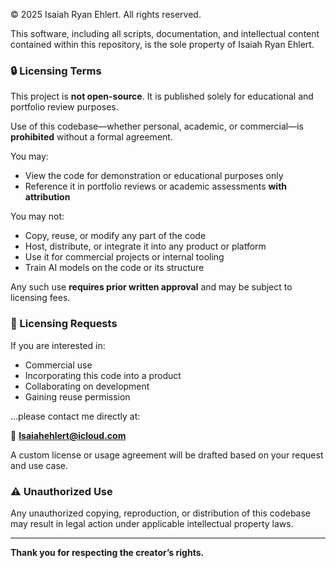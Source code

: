 © 2025 Isaiah Ryan Ehlert. All rights reserved.

This software, including all scripts, documentation, and intellectual content contained within this repository, is the sole property of Isaiah Ryan Ehlert.

### 🔒 Licensing Terms

This project is **not open-source**. It is published solely for educational and portfolio review purposes.

Use of this codebase—whether personal, academic, or commercial—is **prohibited** without a formal agreement.

You may:
- View the code for demonstration or educational purposes only
- Reference it in portfolio reviews or academic assessments **with attribution**

You may not:
- Copy, reuse, or modify any part of the code
- Host, distribute, or integrate it into any product or platform
- Use it for commercial projects or internal tooling
- Train AI models on the code or its structure

Any such use **requires prior written approval** and may be subject to licensing fees.

### 💬 Licensing Requests

If you are interested in:
- Commercial use
- Incorporating this code into a product
- Collaborating on development
- Gaining reuse permission

...please contact me directly at:

📧 **Isaiahehlert@icloud.com**

A custom license or usage agreement will be drafted based on your request and use case.

### ⚠️ Unauthorized Use

Any unauthorized copying, reproduction, or distribution of this codebase may result in legal action under applicable intellectual property laws.

---

**Thank you for respecting the creator’s rights.**

